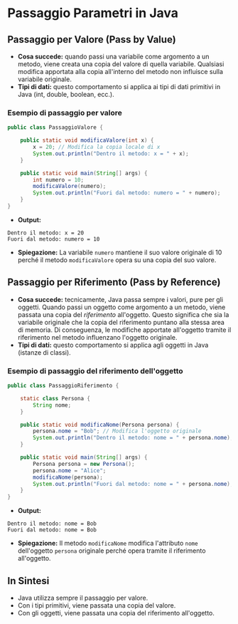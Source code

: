 # Passaggio Parametri in Java

## Passaggio per Valore (Pass by Value)
* **Cosa succede:** quando passi una variabile come argomento a un metodo, viene creata una copia del valore di quella variabile. Qualsiasi modifica apportata alla copia all'interno del metodo non influisce sulla variabile originale.
* **Tipi di dati:** questo comportamento si applica ai tipi di dati primitivi in Java (int, double, boolean, ecc.).

### Esempio di passaggio per valore

```java
public class PassaggioValore {

    public static void modificaValore(int x) {
        x = 20; // Modifica la copia locale di x
        System.out.println("Dentro il metodo: x = " + x);
    }

    public static void main(String[] args) {
        int numero = 10;
        modificaValore(numero);
        System.out.println("Fuori dal metodo: numero = " + numero);
    }
}
```

* **Output:**
```
Dentro il metodo: x = 20
Fuori dal metodo: numero = 10
```

* **Spiegazione:** La variabile `numero` mantiene il suo valore originale di 10 perché il metodo `modificaValore` opera su una copia del suo valore.

## Passaggio per Riferimento (Pass by Reference)
* **Cosa succede:** tecnicamente, Java passa sempre i valori, pure per gli oggetti. Quando passi un oggetto come argomento a un metodo, viene passata una copia del *riferimento* all'oggetto. Questo significa che sia la variabile originale che la copia del riferimento puntano alla stessa area di memoria. Di conseguenza, le modifiche apportate all'oggetto tramite il riferimento nel metodo influenzano l'oggetto originale.
* **Tipi di dati:** questo comportamento si applica agli oggetti in Java (istanze di classi).

### Esempio di passaggio del riferimento dell'oggetto

```java
public class PassaggioRiferimento {

    static class Persona {
        String nome;
    }

    public static void modificaNome(Persona persona) {
        persona.nome = "Bob"; // Modifica l'oggetto originale
        System.out.println("Dentro il metodo: nome = " + persona.nome);
    }

    public static void main(String[] args) {
        Persona persona = new Persona();
        persona.nome = "Alice";
        modificaNome(persona);
        System.out.println("Fuori dal metodo: nome = " + persona.nome);
    }
}
```

* **Output:**
```
Dentro il metodo: nome = Bob
Fuori dal metodo: nome = Bob
```

* **Spiegazione:** Il metodo `modificaNome` modifica l'attributo `nome` dell'oggetto `persona` originale perché opera tramite il riferimento all'oggetto.

## In Sintesi
* Java utilizza sempre il passaggio per valore.
* Con i tipi primitivi, viene passata una copia del valore.
* Con gli oggetti, viene passata una copia del riferimento all'oggetto.